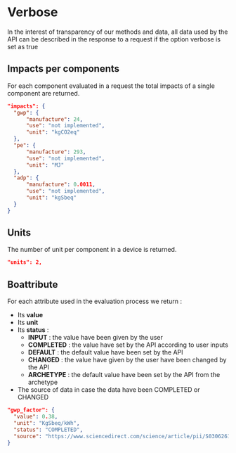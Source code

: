 # Verbose

In the interest of transparency of our methods and data, all data used by the API can be described in the response to a request if the option verbose is set as true 

## Impacts per components

For each component evaluated in a request the total impacts of a single component are returned.

```json
"impacts": {
  "gwp": {
      "manufacture": 24,
      "use": "not implemented",
      "unit": "kgCO2eq"
  },
  "pe": {
      "manufacture": 293,
      "use": "not implemented",
      "unit": "MJ"
  },
  "adp": {
      "manufacture": 0.0011,
      "use": "not implemented",
      "unit": "kgSbeq"
  }
}
```

## Units

The number of unit per component in a device is returned.

```json
"units": 2,
```

## Boattribute

For each attribute used in the evaluation process we return :

* Its **value**
* Its **unit**
* Its **status** :
  * **INPUT** : the value have been given by the user
  * **COMPLETED** : the value have set by the API according to user inputs 
  * **DEFAULT** : the default value have been set by the API
  * **CHANGED** : the value have given by the user have been changed by the API
  * **ARCHETYPE** : the default value have been set by the API from the archetype
* The source of data in case the data have been COMPLETED or CHANGED

```json
"gwp_factor": {
  "value": 0.38,
  "unit": "KgSbeq/kWh",
  "status": "COMPLETED",
  "source": "https://www.sciencedirect.com/science/article/pii/S0306261921012149 : \nAverage of 27 european countries"
}
```

